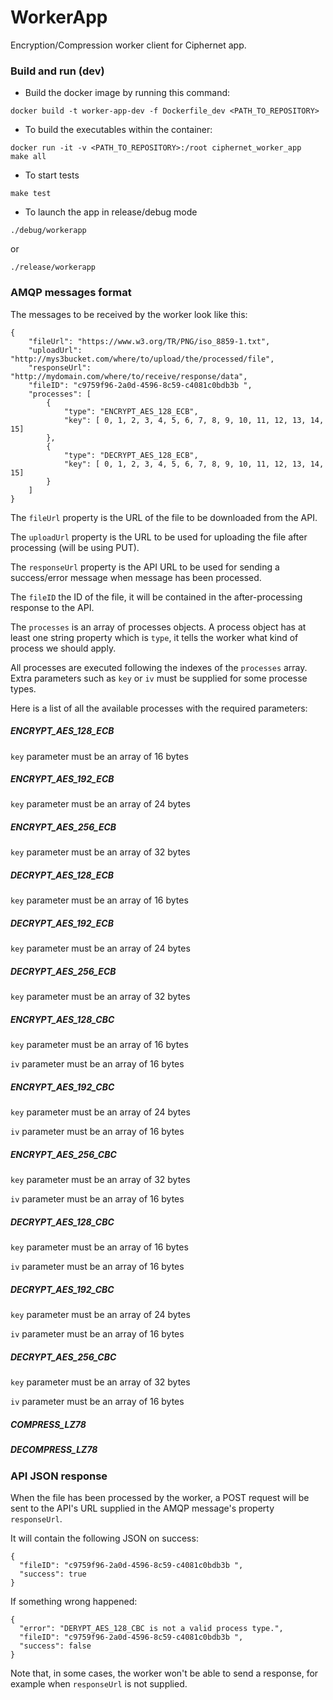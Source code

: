 # WorkerApp
Encryption/Compression worker client for Ciphernet app.
### Build and run (dev)
* Build the docker image by running this command:
```
docker build -t worker-app-dev -f Dockerfile_dev <PATH_TO_REPOSITORY>
```
* To build the executables within the container:
```
docker run -it -v <PATH_TO_REPOSITORY>:/root ciphernet_worker_app
make all
```
* To start tests
```
make test
```
* To launch the app in release/debug mode
```
./debug/workerapp
```
or
```
./release/workerapp
```

### AMQP messages format

The messages to be received by the worker look like this:

```
{ 
	"fileUrl": "https://www.w3.org/TR/PNG/iso_8859-1.txt", 
	"uploadUrl": "http://mys3bucket.com/where/to/upload/the/processed/file", 
	"responseUrl": "http://mydomain.com/where/to/receive/response/data",
	"fileID": "c9759f96-2a0d-4596-8c59-c4081c0bdb3b ",
	"processes": [
		{
			"type": "ENCRYPT_AES_128_ECB",
			"key": [ 0, 1, 2, 3, 4, 5, 6, 7, 8, 9, 10, 11, 12, 13, 14, 15]
		},
		{
			"type": "DECRYPT_AES_128_ECB",
			"key": [ 0, 1, 2, 3, 4, 5, 6, 7, 8, 9, 10, 11, 12, 13, 14, 15]
		}
	] 
}
```

The `fileUrl` property is the URL of the file to be downloaded from the API.

The `uploadUrl` property is the URL to be used for uploading the file after processing (will be using PUT).

The `responseUrl` property is the API URL to be used for sending a success/error message when message has been processed.

The `fileID` the ID of the file, it will be contained in the after-processing response to the API.

The `processes` is an array of processes objects. A process object has at least one string property which is `type`, it tells the worker what kind of process we should apply.

All processes are executed following the indexes of the `processes` array.
Extra parameters such as `key` or `iv` must be supplied for some processe types.

Here is a list of all the available processes with the required parameters:

##### ENCRYPT_AES_128_ECB

`key` parameter must be an array of 16 bytes

##### ENCRYPT_AES_192_ECB

`key` parameter must be an array of 24 bytes

##### ENCRYPT_AES_256_ECB

`key` parameter must be an array of 32 bytes

##### DECRYPT_AES_128_ECB

`key` parameter must be an array of 16 bytes

##### DECRYPT_AES_192_ECB

`key` parameter must be an array of 24 bytes

##### DECRYPT_AES_256_ECB

`key` parameter must be an array of 32 bytes

##### ENCRYPT_AES_128_CBC

`key` parameter must be an array of 16 bytes

`iv` parameter must be an array of 16 bytes

##### ENCRYPT_AES_192_CBC

`key` parameter must be an array of 24 bytes

`iv` parameter must be an array of 16 bytes

##### ENCRYPT_AES_256_CBC

`key` parameter must be an array of 32 bytes

`iv` parameter must be an array of 16 bytes

##### DECRYPT_AES_128_CBC

`key` parameter must be an array of 16 bytes

`iv` parameter must be an array of 16 bytes

##### DECRYPT_AES_192_CBC

`key` parameter must be an array of 24 bytes

`iv` parameter must be an array of 16 bytes

##### DECRYPT_AES_256_CBC

`key` parameter must be an array of 32 bytes

`iv` parameter must be an array of 16 bytes

##### COMPRESS_LZ78

##### DECOMPRESS_LZ78

### API JSON response

When the file has been processed by the worker, a POST request will be sent to the API's URL supplied in the AMQP message's property `responseUrl`.

It will contain the following JSON on success:

```
{
  "fileID": "c9759f96-2a0d-4596-8c59-c4081c0bdb3b ",
  "success": true
}
```

If something wrong happened:

```
{
  "error": "DERYPT_AES_128_CBC is not a valid process type.",
  "fileID": "c9759f96-2a0d-4596-8c59-c4081c0bdb3b ",
  "success": false
}
```

Note that, in some cases, the worker won't be able to send a response, for example when `responseUrl` is not supplied.


